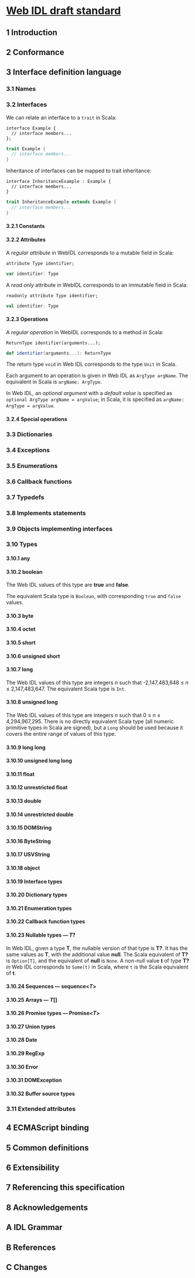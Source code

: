 
# [Web IDL draft standard](http://heycam.github.io/webidl/)

## 1 Introduction

## 2 Conformance

## 3 Interface definition language

### 3.1 Names

### 3.2 Interfaces

We can relate an interface to a `trait` in Scala:

```webidl
interface Example {
  // interface members...
};
```

```scala
trait Example {
  // interface members...
}
```

Inheritance of interfaces can be mapped to trait inheritance:

```webidl
interface InheritanceExample : Example {
  // interface members...
}
```

```scala
trait InheritanceExample extends Example {
  // interface members...
}
```

#### 3.2.1 Constants

#### 3.2.2 Attributes

A _regular attribute_ in WebIDL corresponds to a mutable field in
Scala:

```webidl
attribute Type identifier;
```

```scala
var identifier: Type
```

A _read only_ attribute in WebIDL corresponds to an immutable field in
Scala:

```webidl
readonly attribute Type identifier;
```

```scala
val identifier: Type
```

#### 3.2.3 Operations

A _regular operation_ in WebIDL corresponds to a method in Scala:

```webidl
ReturnType identifier(arguments...);
```

```scala
def identifier(arguments...): ReturnType
```

The return type `void` in Web IDL corresponds to the type `Unit` in
Scala.

Each argument to an operation is given in Web IDL as `ArgType
argName`. The equivalent in Scala is `argName: ArgType`.

In Web IDL, an _optional argument_ with a _default value_ is specified
as `optional ArgType argName = argValue`; in Scala, it is specified as
`argName: ArgType = argValue`.

#### 3.2.4 Special operations

### 3.3 Dictionaries

### 3.4 Exceptions

### 3.5 Enumerations

### 3.6 Callback functions

### 3.7 Typedefs

### 3.8 Implements statements

### 3.9 Objects implementing interfaces

### 3.10 Types

#### 3.10.1 any

#### 3.10.2 boolean

The Web IDL values of this type are **true** and **false**.

The equivalent Scala type is `Boolean`, with corresponding `true` and
`false` values.

#### 3.10.3 byte

#### 3.10.4 octet

#### 3.10.5 short

#### 3.10.6 unsigned short

#### 3.10.7 long

The Web IDL values of this type are integers _n_ such that
-2,147,483,648 ≤ _n_ ≤ 2,147,483,647. The equivalent Scala type is
`Int`.

#### 3.10.8 unsigned long

The Web IDL values of this type are integers _n_ such that 0 ≤ _n_ ≤
4,294,967,295. There is no directly equivalent Scala type (all numeric
primitive types in Scala are signed), but a `Long` should be used
because it covers the entire range of values of this type.

#### 3.10.9 long long

#### 3.10.10 unsigned long long

#### 3.10.11 float

#### 3.10.12 unrestricted float

#### 3.10.13 double

#### 3.10.14 unrestricted double

#### 3.10.15 DOMString

#### 3.10.16 ByteString

#### 3.10.17 USVString

#### 3.10.18 object

#### 3.10.19 Interface types

#### 3.10.20 Dictionary types

#### 3.10.21 Enumeration types

#### 3.10.22 Callback function types

#### 3.10.23 Nullable types — _T_?

In Web IDL, given a type **T**, the nullable version of that type is
**T?**. It has the same values as **T**, with the additional value
**null**. The Scala equivalent of **T?** is `Option[T]`, and the
equivalent of **null** is `None`. A non-null value **t** of type
**T?** in Web IDL corresponds to `Some(t)` in Scala, where `t` is the
Scala equivalent of **t**.

#### 3.10.24 Sequences — sequence<_T_>

#### 3.10.25 Arrays — _T_[]

#### 3.10.26 Promise types — Promise<_T_>

#### 3.10.27 Union types

#### 3.10.28 Date

#### 3.10.29 RegExp

#### 3.10.30 Error

#### 3.10.31 DOMException

#### 3.10.32 Buffer source types

### 3.11 Extended attributes

## 4 ECMAScript binding

## 5 Common definitions

## 6 Extensibility

## 7 Referencing this specification

## 8 Acknowledgements

## A IDL Grammar

## B References

## C Changes
